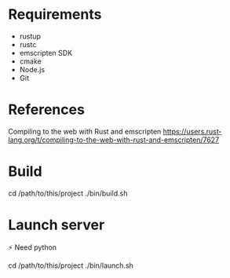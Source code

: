 # Requirements

- rustup
- rustc
- emscripten SDK
- cmake
- Node.js
- Git

# References

Compiling to the web with Rust and emscripten
https://users.rust-lang.org/t/compiling-to-the-web-with-rust-and-emscripten/7627

# Build

cd /path/to/this/project
./bin/build.sh

# Launch server

:zap: Need python

cd /path/to/this/project
./bin/launch.sh
